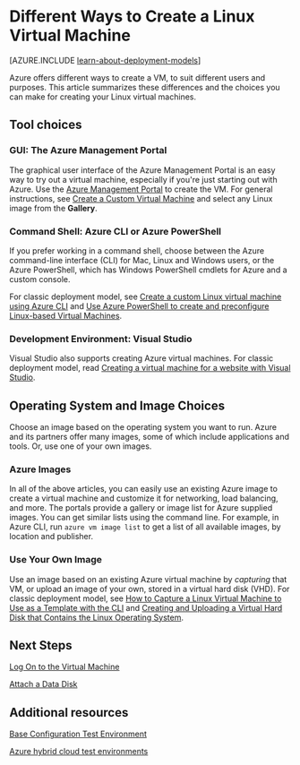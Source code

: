 <properties
	pageTitle="Different ways to create a Linux VM | Azure"
	description="Lists the different ways to create a Linux virtual machine on Azure and gives links to further instructions."
	services="virtual-machines"
	documentationCenter=""
	authors="dsk-2015"
	manager="timlt"
	editor=""
	tags="azure-service-management,azure-resource-manager"/>

<tags
	ms.service="virtual-machines"
	ms.date="01/20/2016"
	wacn.date=""/>

# Different Ways to Create a Linux Virtual Machine

[AZURE.INCLUDE [learn-about-deployment-models](../includes/learn-about-deployment-models-both-include.md)]

Azure offers different ways to create a VM, to suit different users and purposes. This article summarizes these differences and the choices you can make for creating your Linux virtual machines.

## Tool choices

### GUI: The Azure Management Portal

The graphical user interface of the Azure Management Portal is an easy way to try out a virtual machine, especially if you're just starting out with Azure. Use the [Azure Management Portal](https://manage.windowsazure.cn) to create the VM. For general instructions, see [Create a Custom Virtual Machine][] and select any Linux image from the **Gallery**.

### Command Shell: Azure CLI or Azure PowerShell

If you prefer working in a command shell, choose between the Azure command-line interface (CLI) for Mac, Linux and Windows users, or the Azure PowerShell, which has Windows PowerShell cmdlets for Azure and a custom console.

For classic deployment model, see [Create a custom Linux virtual machine using Azure CLI](/documentation/articles/virtual-machines-linux-create-custom) and
[Use Azure PowerShell to create and preconfigure Linux-based Virtual Machines][].


### Development Environment: Visual Studio


Visual Studio also supports creating Azure virtual machines. For classic deployment model, read [Creating a virtual machine for a website with Visual Studio][].

## Operating System and Image Choices

Choose an image based on the operating system you want to run. Azure and its partners offer many images, some of which include applications and tools. Or, use one of your own images.


### Azure Images

In all of the above articles, you can easily use an existing Azure image to create a virtual machine and customize it for networking, load balancing, and more. The portals provide a gallery or image list for Azure supplied images. You can get similar lists using the command line. For example, in Azure CLI, run `azure vm image list` to get a list of all available images, by location and publisher.


### Use Your Own Image

Use an image based on an existing Azure virtual machine by *capturing* that VM, or upload an image of your own, stored in a virtual hard disk (VHD). For classic deployment model, see [How to Capture a Linux Virtual Machine to Use as a Template with the CLI][] and [Creating and Uploading a Virtual Hard Disk that Contains the Linux Operating System][].

## Next Steps

[Log On to the Virtual Machine][]

[Attach a Data Disk][]

## Additional resources

[Base Configuration Test Environment][]

[Azure hybrid cloud test environments][]


<!-- LINKS -->
[overview]: /documentation/articles/resource-group-overview

[Create a Virtual Machine Running Windows]: /documentation/articles/virtual-machines-windows-tutorial-classic-portal
[Create a Virtual Machine Running Linux]: /documentation/articles/virtual-machines-linux-tutorial

[Equivalent Resource Manager and Service Management Commands for VM Operations with the Azure CLI for Mac, Linux, and Windows]:/documentation/articles/xplat-cli-azure-manage-vm-asm-arm
[Deploy and Manage Virtual Machines using Azure Resource Manager Templates and the Azure CLI]: /documentation/articles/virtual-machines-deploy-rmtemplates-azure-cli
[Deploy and Manage Virtual Machines using Azure Resource Manager Templates and PowerShell]:  /documentation/articles/virtual-machines-deploy-rmtemplates-powershell
[Use Azure PowerShell to create and preconfigure Linux-based Virtual Machines]: /documentation/articles/virtual-machines-ps-create-preconfigure-linux-vms

[How to Create a Custom Virtual Machine Running Linux in Azure]: /documentation/articles/virtual-machines-linux-create-custom
[How to Capture a Linux Virtual Machine to Use as a Template with the CLI]: /documentation/articles/virtual-machines-linux-capture-image

[Creating and Uploading a Virtual Hard Disk that Contains the Linux Operating System]: /documentation/articles/virtual-machines-linux-create-upload-vhd

[Creating a virtual machine for a website with Visual Studio]: /documentation/articles/virtual-machines-dotnet-create-visual-studio-powershell
[Deploy Azure Resources Using the Compute, Network, and Storage .NET Libraries]: /documentation/articles/virtual-machines-arm-deployment

[Log On to the Virtual Machine]: /documentation/articles/virtual-machines-linux-how-to-log-on

[Attach a Data Disk]: /documentation/articles/virtual-machines-linux-how-to-attach-disk

[Base Configuration Test Environment]: /documentation/articles/virtual-machines-base-configuration-test-environment
[Azure hybrid cloud test environments]: /documentation/articles/virtual-machines-hybrid-cloud-test-environments

[Create a Virtual Machine Running Linux]: /documentation/articles/virtual-machines-linux-tutorial
[Create a Custom Virtual Machine]: /documentation/articles/virtual-machines-create-custom
